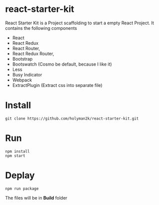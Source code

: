 # react-starter-kit

React Starter Kit is a Project scaffolding to start a empty React Project.  It contains the following components

* React
* React Redux
* React Router,
* React Redux Router, 
* Bootstrap
* Bootswatch (Cosmo be default, because I like it)
* Less
* Busy Indicator
* Webpack
* ExtractPlugin (Extract css into separate file)

# Install

```
git clone https://github.com/holyman2k/react-starter-kit.git 
```

# Run

```
npm install
npm start
```

# Deplay

```
npm run package
```

The files will be in **Build** folder